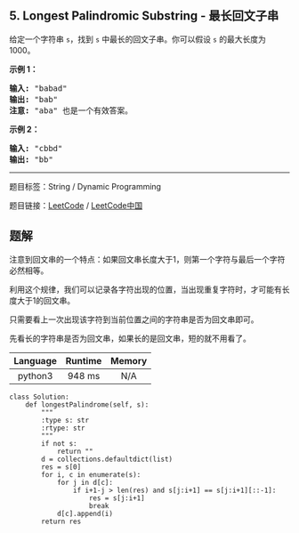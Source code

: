 ## 5. Longest Palindromic Substring - 最长回文子串

<!--If you want to use the English description, use `question.content` instead-->

<p>给定一个字符串 <code>s</code>，找到 <code>s</code> 中最长的回文子串。你可以假设&nbsp;<code>s</code> 的最大长度为 1000。</p>

<p><strong>示例 1：</strong></p>

<pre><strong>输入:</strong> &quot;babad&quot;
<strong>输出:</strong> &quot;bab&quot;
<strong>注意:</strong> &quot;aba&quot; 也是一个有效答案。
</pre>

<p><strong>示例 2：</strong></p>

<pre><strong>输入:</strong> &quot;cbbd&quot;
<strong>输出:</strong> &quot;bb&quot;
</pre>



-----

题目标签：String / Dynamic Programming

题目链接：[LeetCode](https://leetcode.com/problems/longest-palindromic-substring/description/)  /  [LeetCode中国](https://leetcode-cn.com/problems/longest-palindromic-substring/description/)

## 题解

注意到回文串的一个特点：如果回文串长度大于1，则第一个字符与最后一个字符必然相等。

利用这个规律，我们可以记录各字符出现的位置，当出现重复字符时，才可能有长度大于1的回文串。

只需要看上一次出现该字符到当前位置之间的字符串是否为回文串即可。

先看长的字符串是否为回文串，如果长的是回文串，短的就不用看了。

| Language | Runtime | Memory |
|:---:|:---:|:---:|
| python3  | 948  ms | N/A |

```python3
class Solution:
    def longestPalindrome(self, s):
        """
        :type s: str
        :rtype: str
        """
        if not s:
            return ""
        d = collections.defaultdict(list)
        res = s[0]
        for i, c in enumerate(s):
            for j in d[c]:
                if i+1-j > len(res) and s[j:i+1] == s[j:i+1][::-1]:
                    res = s[j:i+1]
                    break
            d[c].append(i)
        return res
```
